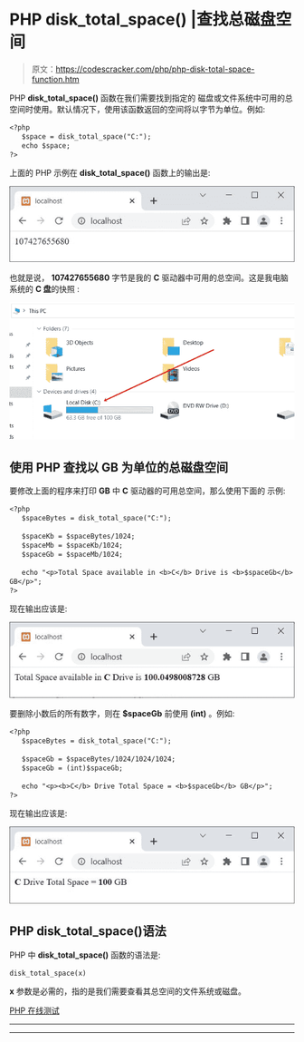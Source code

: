 # PHP disk_total_space() |查找总磁盘空间

> 原文：<https://codescracker.com/php/php-disk-total-space-function.htm>

PHP **disk_total_space()** 函数在我们需要找到指定的 磁盘或文件系统中可用的总空间时使用。默认情况下，使用该函数返回的空间将以字节为单位。例如:

```
<?php
   $space = disk_total_space("C:");
   echo $space;
?>
```

上面的 PHP 示例在 **disk_total_space()** 函数上的输出是:

![php disk total space example](img/bb58baa2ad1c9cb8ccc156f901a44619.png)

也就是说， **107427655680** 字节是我的 **C** 驱动器中可用的总空间。这是我电脑系统的 **C 盘**的快照 :

![php disk space](img/28222d7f0d601f8bff1685365bf43f07.png)

## 使用 PHP 查找以 GB 为单位的总磁盘空间

要修改上面的程序来打印 **GB** 中 **C** 驱动器的可用总空间，那么使用下面的 示例:

```
<?php
   $spaceBytes = disk_total_space("C:");

   $spaceKb = $spaceBytes/1024;
   $spaceMb = $spaceKb/1024;
   $spaceGb = $spaceMb/1024;

   echo "<p>Total Space available in <b>C</b> Drive is <b>$spaceGb</b> GB</p>";
?>
```

现在输出应该是:

![php find total space available in disk](img/8184156502d0078fa1fb433daa5e7350.png)

要删除小数后的所有数字，则在 **$spaceGb** 前使用 **(int)** 。例如:

```
<?php
   $spaceBytes = disk_total_space("C:");

   $spaceGb = $spaceBytes/1024/1024/1024;
   $spaceGb = (int)$spaceGb;

   echo "<p><b>C</b> Drive Total Space = <b>$spaceGb</b> GB</p>";
?>
```

现在输出应该是:

![php disk total space function](img/883787f219e6eb5af0866621511e9f19.png)

## PHP disk_total_space()语法

PHP 中 **disk_total_space()** 函数的语法是:

```
disk_total_space(x)
```

**x** 参数是必需的，指的是我们需要查看其总空间的文件系统或磁盘。

[PHP 在线测试](/exam/showtest.php?subid=8)

* * *

* * *